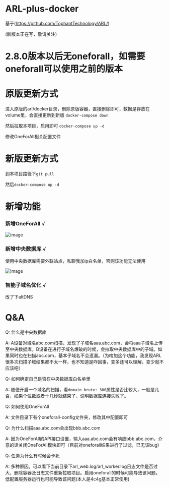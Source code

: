# ARL-plus-docker
基于(https://github.com/TophantTechnology/ARL/)

(新版本正在写，敬请关注)
# 2.8.0版本以后无oneforall，如需要oneforall可以使用之前的版本

# 原版更新方式
进入原版的arl/docker目录，删除原版容器，直接删除即可，数据是存放在volume里，会直接更新到新版
```docker-compose down```

然后拉取本项目，启用即可
```docker-compose up -d```

修改OneForAll相关配置文件

# 新版更新方式
到本项目路径下`git pull`

然后```docker-compose up -d```

# 新增功能
### 新增OneForAll √
![image](https://user-images.githubusercontent.com/47977616/167526875-0d944261-7bed-4918-936e-38c195ce7f42.png)
### 新增中央数据库 √
使用中央数据库需要外联站点，私聊我加ip白名单，否则该功能无法使用

![image](https://user-images.githubusercontent.com/47977616/167527042-0598791e-6fe8-49e6-b363-a8a040d2cf1d.png)

### 智能子域名优化 √
改了下altDNS

# Q&A
Q: 什么是中央数据库

A: A设备对域名abc.com扫描，发现了子域名aaa.abc.com，会将aaa子域名上传至中央数据库。B设备在进行子域名爆破的时候，会拉取中央数据库中的子域。如果同时也在扫描abc.com，基本子域名不会遗漏。（为啥加这个功能，我发现ARL很多次扫描子域结果都不太一样，也不知道是咋回事，变多还可以理解，变少就不应该吧）

Q: 如何确定自己是否在中央数据库白名单里

A: 随便开启一个域名的扫描，看`domain_brute: 300`属性是否比较大，一般是几百，如果个位数或者十几秒就结束了，说明数据库连接失败了。

Q: 如何使用OneForAll

A: 文件目录下有个oneforall-config文件夹，修改其中配置即可

Q: 为什么扫描aaa.abc.com会出现bbb.abc.com

A: 因为OneForAll的API接口设置，输入aaa.abc.com会有响应bbb.abc.com，介意的话关闭OneForAll模块即可（目前对oneforall结果进行了过滤，已无该bug）

Q: 任务为什么有时候会卡死

A: 多种原因。可以看下当前目录下arl_web.log/arl_worker.log日志文件是否过大，删除容器及日志文件重新拉取项目。启用oneforall的时候可能导致该问题。低配置服务器运行也可能导致该问题(本人是4c4g基本正常使用)
